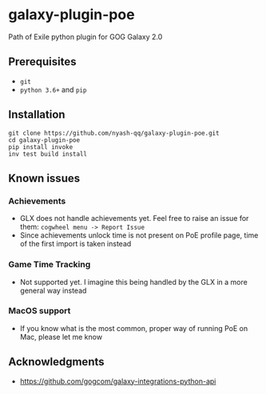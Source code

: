 # galaxy-plugin-poe
Path of Exile python plugin for GOG Galaxy 2.0

## Prerequisites
* `git`
* `python 3.6+` and `pip`

## Installation
```
git clone https://github.com/nyash-qq/galaxy-plugin-poe.git
cd galaxy-plugin-poe
pip install invoke
inv test build install
```

## Known issues

### Achievements
* GLX does not handle achievements yet. Feel free to raise an issue for them:
`cogwheel menu -> Report Issue`
* Since achievements unlock time is not present on PoE profile page, time of the first import is taken instead

### Game Time Tracking
* Not supported yet. I imagine this being handled by the GLX in a more general way instead

### MacOS support
* If you know what is the most common, proper way of running PoE on Mac, please let me know



## Acknowledgments
- https://github.com/gogcom/galaxy-integrations-python-api
